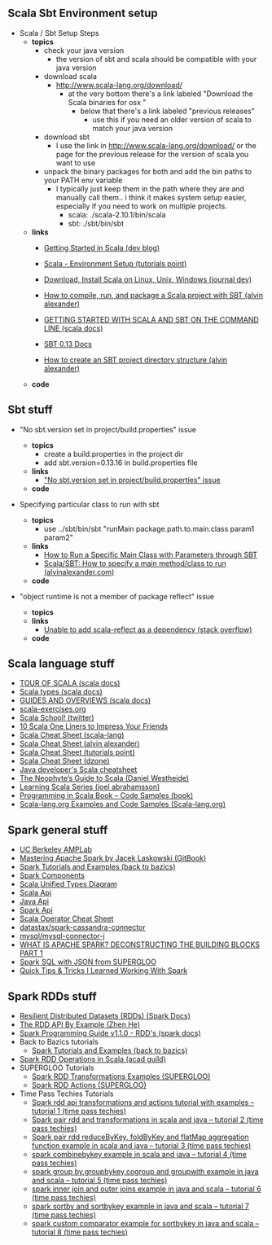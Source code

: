 

Scala Sbt Environment setup
------------------------------
- Scala / Sbt Setup Steps
	- **topics**
		- check your java version
			- the version of sbt and scala should be compatible with your java version
		- download scala
			- <http://www.scala-lang.org/download/>
				- at the very bottom there's a link labeled "Download the Scala binaries for osx "
					- below that there's a link labeled "previous releases"
						- use this if you need an older version of scala to match your java version
		- download sbt
			- I use the link in <http://www.scala-lang.org/download/> or the page for the previous release for the version of scala you want to use
		- unpack the binary packages for both and add the bin paths to your PATH env variable
			- I typically just keep them in the path where they are and manually call them.. i think it makes system setup easier, especially if you need to work on multiple projects.
				- scala:  ./scala-2.10.1/bin/scala
				- sbt: ./sbt/bin/sbt
	- **links**
		- [Getting Started in Scala (dev blog)](http://blog.mikiobraun.de/2011/04/getting-started-in-scala.html)
		- [Scala - Environment Setup (tutorials point)](http://www.tutorialspoint.com/scala/scala_environment_setup.htm)
		- [Download, Install Scala on Linux, Unix, Windows (journal dev)](https://www.journaldev.com/7456/download-install-scala-linux-unix-windows)

		- [How to compile, run, and package a Scala project with SBT (alvin alexander)](https://alvinalexander.com/scala/sbt-how-to-compile-run-package-scala-project)
		- [GETTING STARTED WITH SCALA AND SBT ON THE COMMAND LINE (scala docs)](https://www.scala-lang.org/documentation/getting-started-sbt-track/getting-started-with-scala-and-sbt-on-the-command-line.html)
		- [SBT 0.13 Docs](http://www.scala-sbt.org/0.13/docs/index.html)
		- [How to create an SBT project directory structure (alvin alexander)](https://alvinalexander.com/scala/how-to-create-sbt-project-directory-structure-scala)
	- **code**



Sbt stuff
---------------
- "No sbt.version set in project/build.properties" issue
	- **topics**
		- create a build.properties in the project dir
		- add sbt.version=0.13.16 in build.properties file
	- **links**
		- ["No sbt.version set in project/build.properties" issue](https://stackoverflow.com/questions/28429030/is-there-a-way-to-define-the-required-sbt-version-in-build-sbt)
	- **code**


- Specifying particular class to run with sbt
	- **topics**
		- use ../sbt/bin/sbt "runMain package.path.to.main.class param1 param2"
	- **links**
		- [How to Run a Specific Main Class with Parameters through SBT](http://blog.ssanj.net/posts/2016-03-02-how-to-run-a-specific-main-class-with-parameters-through-sbt.html)
		- [Scala/SBT: How to specify a main method/class to run (alvinalexander.com)](https://alvinalexander.com/scala/sbt-how-specify-main-method-class-to-run-in-project)
	- **code**

- "object runtime is not a member of package reflect" issue
	- **topics**
	- **links**
		- [Unable to add scala-reflect as a dependency (stack overflow)](https://stackoverflow.com/questions/22226874/unable-to-add-scala-reflect-as-a-dependency)
	- **code**



Scala language stuff
------------------------------
- [TOUR OF SCALA (scala docs)](http://docs.scala-lang.org/tour/tour-of-scala.html)
- [Scala types (scala docs)](http://docs.scala-lang.org/tour/unified-types.html)
- [GUIDES AND OVERVIEWS (scala docs)](http://docs.scala-lang.org/overviews/?_ga=2.226055646.55390166.1510870573-400468962.1510784243)
- [scala-exercises.org](https://www.scala-exercises.org/)
- [Scala School! (twitter)](https://twitter.github.io/scala_school/)
- [10 Scala One Liners to Impress Your Friends](https://gist.github.com/mkaz/d11f8f08719d6d27bab5)
- [Scala Cheat Sheet (scala-lang)](http://docs.scala-lang.org/cheatsheets/)
- [Scala Cheat Sheet (alvin alexander)](https://alvinalexander.com/downloads/scala/Scala-Cheat-Sheet-devdaily.pdf)
- [Scala Cheat Sheet (tutorials point)](http://www.tutorialspoint.com/scala/scala_quick_guide.htm)
- [Scala Cheat Sheet (dzone)](https://dzone.com/refcardz/scala)
- [Java developer's Scala cheatsheet](http://mbonaci.github.io/scala/)
- [The Neophyte’s Guide to Scala (Daniel Westheide)](http://danielwestheide.com/scala/neophytes.html)
- [Learning Scala Series (joel abrahamsson)](http://joelabrahamsson.com/learning-scala/)
- [Programming in Scala Book – Code Samples (book)](http://booksites.artima.com/programming_in_scala_2ed/examples/)
- [Scala-lang.org Examples and Code Samples (Scala-lang.org)](http://www.scala-lang.org/old/node/219)



Spark general stuff
----------------------------
- [UC Berkeley AMPLab](http://ampcamp.berkeley.edu/)
- [Mastering Apache Spark by Jacek Laskowski (GitBook)](https://www.gitbook.com/book/jaceklaskowski/mastering-apache-spark/details)
- [Spark Tutorials and Examples (back to bazics)](http://backtobazics.com/category/big-data/spark/)
- [Spark Components](http://apachesparkbook.blogspot.com/search/label/a12%7C%20Driver%20Program)
- [Scala Unified Types Diagram](http://docs.scala-lang.org/tutorials/tour/unified-types)
- [Scala Api](http://www.scala-lang.org/api/2.10.3/)
- [Java Api](https://docs.oracle.com/javase/7/docs/api/)
- [Spark Api](https://spark.apache.org/docs/1.1.1/api/)
- [Scala Operator Cheat Sheet](http://jim-mcbeath.blogspot.com/2008/12/scala-operator-cheat-sheet.html)
- [datastax/spark-cassandra-connector](https://github.com/datastax/spark-cassandra-connector/tree/master/doc)
- [mysql/mysql-connector-j](https://github.com/mysql/mysql-connector-j/tree/5.1.38/src/testsuite)
- [WHAT IS APACHE SPARK? DECONSTRUCTING THE BUILDING BLOCKS PART 1](https://www.supergloo.com/fieldnotes/what-is-apache-spark-deconstructing-the-building-blocks-part-1/)
- [Spark SQL with JSON from SUPERGLOO](http://www.supergloo.com/fieldnotes/spark-sql-json-examples/)
- [Quick Tips & Tricks I Learned Working With Spark](http://arjon.es/2014/09/04/quick-tips-tricks-i-learned-working-with-spark/)




Spark RDDs stuff
----------------------------
- [Resilient Distributed Datasets (RDDs) (Spark Docs)](https://spark.apache.org/docs/latest/rdd-programming-guide.html#resilient-distributed-datasets-rdds)
- [The RDD API By Example (Zhen He)](http://homepage.cs.latrobe.edu.au/zhe/ZhenHeSparkRDDAPIExamples.html)
- [Spark Programming Guide v1.1.0 - RDD's (spark docs)](https://spark.apache.org/docs/1.1.0/programming-guide.html)
- Back to Bazics tutorials
	- [Spark Tutorials and Examples (back to bazics)](http://backtobazics.com/category/big-data/spark/)
- [Spark RDD Operations in Scala (acad guild)](https://acadgild.com/blog/spark-rdds-scala/)
- SUPERGLOO Tutorials
	- [Spark RDD Transformations Examples (SUPERGLOO)](https://www.supergloo.com/fieldnotes/apache-spark-examples-of-transformations/)
	- [Spark RDD Actions (SUPERGLOO)](https://www.supergloo.com/fieldnotes/apache-spark-examples-of-actions/)
- Time Pass Techies Tutorials
	- [Spark rdd api transformations and actions tutorial with examples – tutorial 1 (time pass techies)](http://timepasstechies.com/spark-rdd-api-transformations-actions-tutorial-examples-part-1/)
	- [Spark pair rdd and transformations in scala and java – tutorial 2 (time pass techies)](http://timepasstechies.com/spark-pair-rdd-transformations-scala-java/)
	- [Spark pair rdd reduceByKey, foldByKey and flatMap aggregation function example in scala and java – tutorial 3 (time pass techies)](http://timepasstechies.com/spark-pair-rdd-reducebykey-foldbykey-flatmap-aggregation-function-example-scala-java/)
	- [spark combinebykey example in scala and java – tutorial 4 (time pass techies)](http://timepasstechies.com/spark-combinebykey-example-scala-java/)
	- [spark group by,groupbykey,cogroup and groupwith example in java and scala – tutorial 5 (time pass techies)](http://timepasstechies.com/spark-group-bygroupbykeycogroup-groupwith-example-java-scala/)
	- [spark inner join and outer joins example in java and scala – tutorial 6 (time pass techies)](http://timepasstechies.com/spark-inner-join-outer-joins-example-java-scala/)
	- [spark sortby and sortbykey example in java and scala – tutorial 7 (time pass techies)](http://timepasstechies.com/spark-sortby-sortbykey-example-java-scala/)
	- [spark custom comparator example for sortbykey in java and scala – tutorial 8 (time pass techies)](http://timepasstechies.com/spark-custom-comparator-example-sortbykey-java-scala-tutorial-8/)





